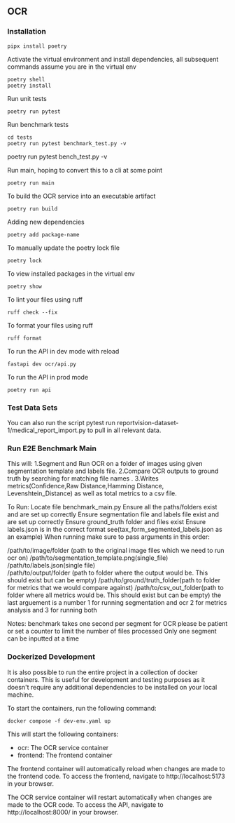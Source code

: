 ## OCR

### Installation

```shell
pipx install poetry
```

Activate the virtual environment and install dependencies, all subsequent commands assume you are in the virtual env

```shell
poetry shell
poetry install
```

Run unit tests

```shell
poetry run pytest
```

Run benchmark tests

```shell
cd tests
poetry run pytest benchmark_test.py -v
```

poetry run pytest bench_test.py -v

Run main, hoping to convert this to a cli at some point

```shell
poetry run main
```

To build the OCR service into an executable artifact

```shell
poetry run build
```

Adding new dependencies

```shell
poetry add package-name
```

To manually update the poetry lock file

```shell
poetry lock
```

To view installed packages in the virtual env

```shell
poetry show
```

To lint your files using ruff

```shell
ruff check --fix
```

To format your files using ruff

```shell
ruff format
```

To run the API in dev mode with reload

```shell
fastapi dev ocr/api.py
```

To run the API in prod mode

```shell
poetry run api
```

### Test Data Sets

You can also run the script pytest run reportvision-dataset-1/medical_report_import.py to pull in all relevant data.

### Run E2E Benchmark Main
This will: 
1.Segment and Run OCR on a folder of images using given segmentation template and labels file.
2.Compare OCR outputs to ground truth by searching for matching file names .
3.Writes metrics(Confidence,Raw Distance,Hamming Distance, Levenshtein_Distance) as well as total metrics to a csv file.


To Run:
Locate file benchmark_main.py
Ensure all the paths/folders exist and are set up correctly
Ensure segmentation file and labels file exist and are set up correctly
Ensure ground_truth folder and files exist
Ensure labels.json is in the correct format see(tax_form_segmented_labels.json as an example) 
When running make sure to pass arguments in this order:

/path/to/image/folder (path to the original image files which we need to run ocr on) 
/path/to/segmentation_template.png(single_file) 
/path/to/labels.json(single file)  
/path/to/output/folder (path to folder where the output would be. This should exist but can be empty)
/path/to/ground/truth_folder(path to folder for metrics that we would compare against)
/path/to/csv_out_folder(path to folder where all metrics would be. This should exist but can be empty) 
the last arguement is a number 1 for running segmentation and ocr 2 for metrics analysis and 3 for running both

Notes: 
benchmark takes one second per segment for OCR please be patient or set a counter to limit the number of files processed
Only one segment can be inputted at a time

### Dockerized Development

It is also possible to run the entire project in a collection of docker containers. This is useful for development and testing purposes as it doesn't require any additional dependencies to be installed on your local machine.

To start the containers, run the following command:

```shell
docker compose -f dev-env.yaml up
```

This will start the following containers:

- ocr: The OCR service container
- frontend: The frontend container

The frontend container will automatically reload when changes are made to the frontend code. To access the frontend, navigate to http://localhost:5173 in your browser.

The OCR service container will restart automatically when changes are made to the OCR code. To access the API, navigate to http://localhost:8000/ in your browser.

